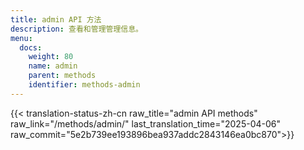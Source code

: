 ```yaml
---
title: admin API 方法
description: 查看和管理管理信息。
menu:
  docs:
    weight: 80
    name: admin
    parent: methods
    identifier: methods-admin
---
```


{{< translation-status-zh-cn raw_title="admin API methods" raw_link="/methods/admin/" last_translation_time="2025-04-06" raw_commit="5e2b739ee193896bea937addc2843146ea0bc870">}}
